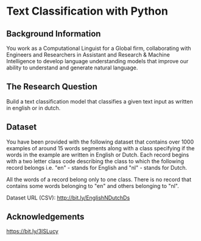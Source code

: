 # Text Classification with Python

## Background Information
You work as a Computational Linguist for a Global firm, collaborating with Engineers and Researchers in Assistant and Research & Machine Intelligence to develop language understanding models that improve our ability to understand and generate natural language.

## The Research Question
Build a text classification model that classifies a given text input as written in english or in dutch.

## Dataset
You have been provided with the following dataset that contains over 1000 examples of around 15 words segments along with a class specifying if the words in the example are written in English or Dutch. Each record begins with a two letter class code describing the class to which the following record belongs i.e. "en" - stands for English and "nl" - stands for Dutch.

All the words of a record belong only to one class. There is no record that contains some words belonging to "en" and others belonging to "nl".

Dataset URL (CSV): http://bit.ly/EnglishNDutchDs

## Acknowledgements
https://bit.ly/3lSLucy
